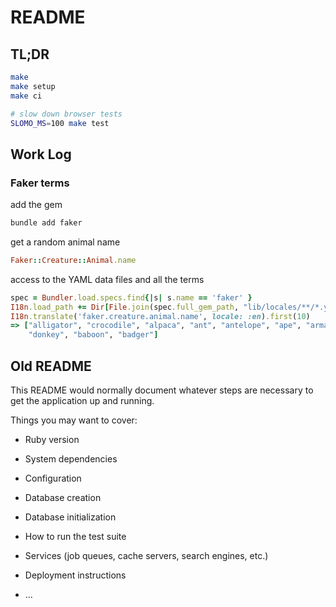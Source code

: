 # README

## TL;DR

```sh
make
make setup
make ci

# slow down browser tests
SLOMO_MS=100 make test
```

## Work Log

### Faker terms

add the gem
```sh
bundle add faker
```

get a random animal name
```ruby
Faker::Creature::Animal.name
```

access to the YAML data files and all the terms
```ruby
spec = Bundler.load.specs.find{|s| s.name == 'faker' }
I18n.load_path += Dir[File.join(spec.full_gem_path, "lib/locales/**/*.yml")]
I18n.translate('faker.creature.animal.name', locale: :en).first(10)
=> ["alligator", "crocodile", "alpaca", "ant", "antelope", "ape", "armadillo",
    "donkey", "baboon", "badger"]
```

## Old README

This README would normally document whatever steps are necessary to get the
application up and running.

Things you may want to cover:

* Ruby version

* System dependencies

* Configuration

* Database creation

* Database initialization

* How to run the test suite

* Services (job queues, cache servers, search engines, etc.)

* Deployment instructions

* ...
